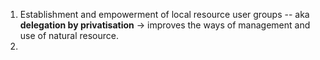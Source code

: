 1. Establishment and empowerment of local resource user groups -- aka **delegation by privatisation** -> improves the ways of management and use of natural resource.
2. 